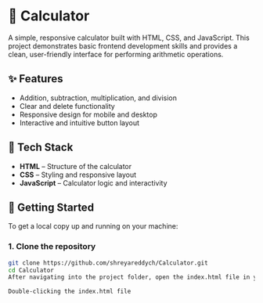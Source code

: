 # 🧮 Calculator

A simple, responsive calculator built with HTML, CSS, and JavaScript. This project demonstrates basic frontend development skills and provides a clean, user-friendly interface for performing arithmetic operations.

## ✨ Features

- Addition, subtraction, multiplication, and division
- Clear and delete functionality
- Responsive design for mobile and desktop
- Interactive and intuitive button layout

## 🔧 Tech Stack

- **HTML** – Structure of the calculator  
- **CSS** – Styling and responsive layout  
- **JavaScript** – Calculator logic and interactivity  


## 🚀 Getting Started

To get a local copy up and running on your machine:

### 1. Clone the repository

```bash
git clone https://github.com/shreyareddych/Calculator.git
cd Calculator
After navigating into the project folder, open the index.html file in your browser. You can do this by:

Double-clicking the index.html file

